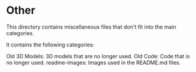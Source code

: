 Other
===
This directory contains miscellaneous files that don't fit into the main categories.

It contains the following categories:

Old 3D Models: 3D models that are no longer used.
Old Code: Code that is no longer used.
readme-images: Images used in the README.md files.
